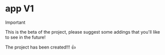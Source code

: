 # app V1
>[!IMPORTANT]
>This is the beta of the project, please suggest some addings that you'll like to see in the future!

The project has been created!!! :+1:

